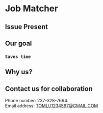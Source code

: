 # Job Matcher

## Issue Present

## Our goal

### `Saves time`

## Why us?

## Contact us for collaboration
Phone number: 237-328-7664.\
Email address: TOMLU1234567@GMAIL.COM
